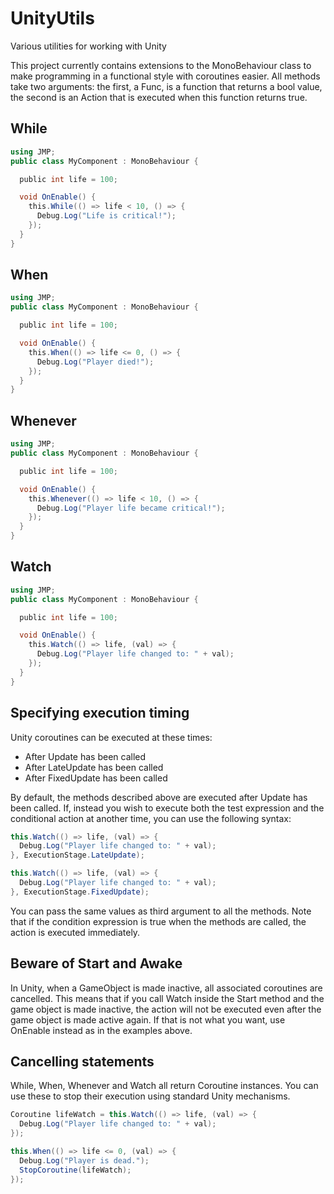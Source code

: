 # UnityUtils
Various utilities for working with Unity

This project currently contains extensions to the MonoBehaviour class to make programming in a functional style with coroutines easier. All methods take two arguments: the first, a Func<bool>, is a function that returns a bool value, the second is an Action that is executed when this function returns true.

## While

```csharp
using JMP;
public class MyComponent : MonoBehaviour {

  public int life = 100;

  void OnEnable() {
    this.While(() => life < 10, () => {
      Debug.Log("Life is critical!");
    });
  }
}
```

## When

```csharp
using JMP;
public class MyComponent : MonoBehaviour {

  public int life = 100;

  void OnEnable() {
    this.When(() => life <= 0, () => {
      Debug.Log("Player died!");
    });
  }
}
```

## Whenever

```csharp
using JMP;
public class MyComponent : MonoBehaviour {

  public int life = 100;

  void OnEnable() {
    this.Whenever(() => life < 10, () => {
      Debug.Log("Player life became critical!");
    });
  }
}
```

## Watch

```csharp
using JMP;
public class MyComponent : MonoBehaviour {

  public int life = 100;

  void OnEnable() {
    this.Watch(() => life, (val) => {
      Debug.Log("Player life changed to: " + val);
    });
  }
}
```

## Specifying execution timing
Unity coroutines can be executed at these times:
- After Update has been called
- After LateUpdate has been called
- After FixedUpdate has been called

By default, the methods described above are executed after Update has been called. If, instead you wish to execute both the test expression and the conditional action at another time, you can use the following syntax:

```csharp
this.Watch(() => life, (val) => {
  Debug.Log("Player life changed to: " + val);
}, ExecutionStage.LateUpdate);

this.Watch(() => life, (val) => {
  Debug.Log("Player life changed to: " + val);
}, ExecutionStage.FixedUpdate);
```

You can pass the same values as third argument to all the methods. Note that if the condition expression is true when the methods are called, the action is executed immediately.

## Beware of Start and Awake
In Unity, when a GameObject is made inactive, all associated coroutines are cancelled. This means that if you call Watch inside the Start method and the game object is made inactive, the action will not be executed even after the game object is made active again. If that is not what you want, use OnEnable instead as in the examples above.

## Cancelling statements
While, When, Whenever and Watch all return Coroutine instances. You can use these to stop their execution using standard Unity mechanisms.

```csharp
Coroutine lifeWatch = this.Watch(() => life, (val) => {
  Debug.Log("Player life changed to: " + val);
});

this.When(() => life <= 0, (val) => {
  Debug.Log("Player is dead.");
  StopCoroutine(lifeWatch);
});
```


